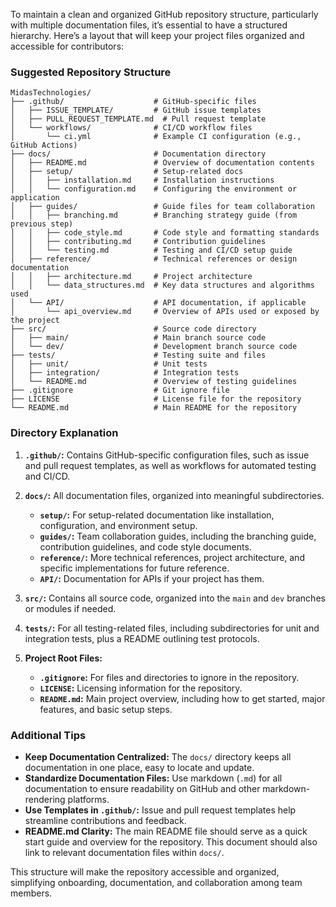 To maintain a clean and organized GitHub repository structure, particularly with multiple documentation files, it’s essential to have a structured hierarchy. Here’s a layout that will keep your project files organized and accessible for contributors:

### Suggested Repository Structure

```plaintext
MidasTechnologies/
├── .github/                    # GitHub-specific files
│   ├── ISSUE_TEMPLATE/         # GitHub issue templates
│   ├── PULL_REQUEST_TEMPLATE.md  # Pull request template
│   └── workflows/              # CI/CD workflow files
│       └── ci.yml              # Example CI configuration (e.g., GitHub Actions)
├── docs/                       # Documentation directory
│   ├── README.md               # Overview of documentation contents
│   ├── setup/                  # Setup-related docs
│   │   ├── installation.md     # Installation instructions
│   │   └── configuration.md    # Configuring the environment or application
│   ├── guides/                 # Guide files for team collaboration
│   │   ├── branching.md        # Branching strategy guide (from previous step)
│   │   ├── code_style.md       # Code style and formatting standards
│   │   ├── contributing.md     # Contribution guidelines
│   │   └── testing.md          # Testing and CI/CD setup guide
│   ├── reference/              # Technical references or design documentation
│   │   ├── architecture.md     # Project architecture
│   │   └── data_structures.md  # Key data structures and algorithms used
│   └── API/                    # API documentation, if applicable
│       └── api_overview.md     # Overview of APIs used or exposed by the project
├── src/                        # Source code directory
│   ├── main/                   # Main branch source code
│   └── dev/                    # Development branch source code
├── tests/                      # Testing suite and files
│   ├── unit/                   # Unit tests
│   ├── integration/            # Integration tests
│   └── README.md               # Overview of testing guidelines
├── .gitignore                  # Git ignore file
├── LICENSE                     # License file for the repository
└── README.md                   # Main README for the repository
```

### Directory Explanation

1. **`.github/`:** Contains GitHub-specific configuration files, such as issue and pull request templates, as well as workflows for automated testing and CI/CD.

2. **`docs/`:** All documentation files, organized into meaningful subdirectories. 
   - **`setup/`:** For setup-related documentation like installation, configuration, and environment setup.
   - **`guides/`:** Team collaboration guides, including the branching guide, contribution guidelines, and code style documents.
   - **`reference/`:** More technical references, project architecture, and specific implementations for future reference.
   - **`API/`:** Documentation for APIs if your project has them.

3. **`src/`:** Contains all source code, organized into the `main` and `dev` branches or modules if needed.

4. **`tests/`:** For all testing-related files, including subdirectories for unit and integration tests, plus a README outlining test protocols.

5. **Project Root Files:**
   - **`.gitignore`:** For files and directories to ignore in the repository.
   - **`LICENSE`:** Licensing information for the repository.
   - **`README.md`:** Main project overview, including how to get started, major features, and basic setup steps.

### Additional Tips

- **Keep Documentation Centralized:** The `docs/` directory keeps all documentation in one place, easy to locate and update.
- **Standardize Documentation Files:** Use markdown (`.md`) for all documentation to ensure readability on GitHub and other markdown-rendering platforms.
- **Use Templates in `.github/`:** Issue and pull request templates help streamline contributions and feedback.
- **README.md Clarity:** The main README file should serve as a quick start guide and overview for the repository. This document should also link to relevant documentation files within `docs/`.

This structure will make the repository accessible and organized, simplifying onboarding, documentation, and collaboration among team members.
